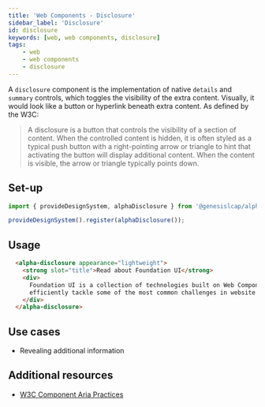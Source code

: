 ```yaml
---
title: 'Web Components - Disclosure'
sidebar_label: 'Disclosure'
id: disclosure
keywords: [web, web components, disclosure]
tags:
    - web
    - web components
    - disclosure
---
```



A `disclosure` component is the implementation of native `details` and `summary` controls, which toggles the visibility of the extra content. Visually, it would look like a button or hyperlink beneath extra content. As defined by the W3C:

> A disclosure is a button that controls the visibility of a section of content. When the controlled content is hidden, it is often styled as a typical push button with a right-pointing arrow or triangle to hint that activating the button will display additional content. When the content is visible, the arrow or triangle typically points down.

## Set-up

```ts
import { provideDesignSystem, alphaDisclosure } from '@genesislcap/alpha-design-system';

provideDesignSystem().register(alphaDisclosure());
```

## Usage

```html live
  <alpha-disclosure appearance="lightweight">
    <strong slot="title">Read about Foundation UI</strong>
    <div>
      Foundation UI is a collection of technologies built on Web Components and modern Web Standards, designed to help you
      efficiently tackle some of the most common challenges in website and application design and development.
    </div>
  </alpha-disclosure>
```

## Use cases

* Revealing additional information

## Additional resources

- [W3C Component Aria Practices](https://w3c.github.io/aria-practices/#disclosure)
